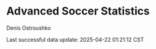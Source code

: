 # Advanced Soccer Statistics
Denis Ostroushko

<!-- gfm -->

Last successful data update: 2025-04-22 01:21:12 CST
